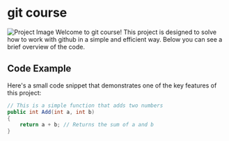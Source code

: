 # git course

![Project Image]([https://www.chat-gpt-israel.com/free-ai-image-generator/](https://www.bing.com/images/search?view=detailV2&ccid=iYTf3g36&id=439D1A00250F8B390D9F14B5F39CCE1188CE2899&thid=OIP.iYTf3g36cgQyt4-ICYa46AHaEK&mediaurl=https%3a%2f%2fwww.photo-art.co.il%2fwp-content%2fuploads%2f2015%2f06%2fBY1A18431.jpg&cdnurl=https%3a%2f%2fth.bing.com%2fth%2fid%2fR.8984dfde0dfa720432b78f880986b8e8%3frik%3dmSjOiBHOnPO1FA%26pid%3dImgRaw%26r%3d0&exph=675&expw=1200&q=%d7%aa%d7%9e%d7%95%d7%a0%d7%95%d7%aa+%d7%a9%d7%9c+%d7%99%d7%9d&simid=608018437681272130&FORM=IRPRST&ck=C3D8794FCBF1BADCC43FF5C7800285EE&selectedIndex=1&itb=0))
Welcome to git course! This project is designed to solve how to work with github in a simple and efficient way. Below you can see a brief overview of the code.

## Code Example

Here's a small code snippet that demonstrates one of the key features of this project:

```csharp
// This is a simple function that adds two numbers
public int Add(int a, int b) 
{
    return a + b; // Returns the sum of a and b
}
